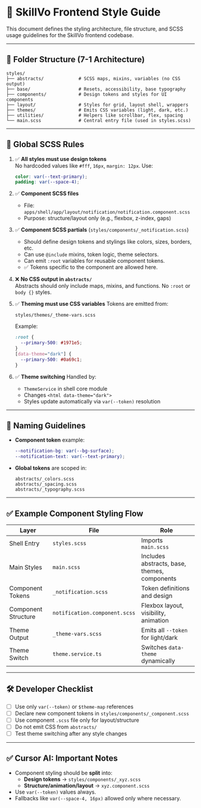 
# 🧩 SkillVo Frontend Style Guide

This document defines the styling architecture, file structure, and SCSS usage guidelines for the SkillVo frontend codebase.

---

## 📁 Folder Structure (7-1 Architecture)

```
styles/
├── abstracts/             # SCSS maps, mixins, variables (no CSS output)
├── base/                  # Resets, accessibility, base typography
├── components/            # Design tokens and styles for UI components
├── layout/                # Styles for grid, layout shell, wrappers
├── themes/                # Emits CSS variables (light, dark, etc.)
├── utilities/             # Helpers like scrollbar, flex, spacing
└── main.scss              # Central entry file (used in styles.scss)
```

---

## 📜 Global SCSS Rules

1. ✅ **All styles must use design tokens**  
   No hardcoded values like `#fff`, `16px`, `margin: 12px`. Use:
   ```scss
   color: var(--text-primary);
   padding: var(--space-4);
   ```

2. ✅ **Component SCSS files**
   - File: `apps/shell/app/layout/notification/notification.component.scss`
   - Purpose: structure/layout only (e.g., flexbox, z-index, gaps)

3. ✅ **Component SCSS partials** (`styles/components/_notification.scss`)
   - Should define design tokens and stylings like colors, sizes, borders, etc.
   - Can use `@include` mixins, token logic, theme selectors.
   - Can emit `:root` variables for reusable component tokens.
   - ✅ Tokens specific to the component are allowed here.

4. ❌ **No CSS output in `abstracts/`**  
   Abstracts should only include maps, mixins, and functions. No `:root` or `body {}` styles.

5. ✅ **Theming must use CSS variables**
   Tokens are emitted from:
   ```
   styles/themes/_theme-vars.scss
   ```
   Example:
   ```scss
   :root {
     --primary-500: #1971e5;
   }
   [data-theme="dark"] {
     --primary-500: #0a69c1;
   }
   ```

6. ✅ **Theme switching**
   Handled by:
   - `ThemeService` in shell core module
   - Changes `<html data-theme="dark">`
   - Styles update automatically via `var(--token)` resolution

---

## 🧪 Naming Guidelines

- **Component token** example:
  ```scss
  --notification-bg: var(--bg-surface);
  --notification-text: var(--text-primary);
  ```

- **Global tokens** are scoped in:
  ```
  abstracts/_colors.scss
  abstracts/_spacing.scss
  abstracts/_typography.scss
  ```

---

## ✅ Example Component Styling Flow

| Layer | File | Role |
|-------|------|------|
| Shell Entry | `styles.scss` | Imports `main.scss` |
| Main Styles | `main.scss` | Includes abstracts, base, themes, components |
| Component Tokens | `_notification.scss` | Token definitions and design |
| Component Structure | `notification.component.scss` | Flexbox layout, visibility, animation |
| Theme Output | `_theme-vars.scss` | Emits all `--token` for light/dark |
| Theme Switch | `theme.service.ts` | Switches `data-theme` dynamically |

---

## 🛠️ Developer Checklist

- [ ] Use only `var(--token)` or `$theme-map` references
- [ ] Declare new component tokens in `styles/components/_component.scss`
- [ ] Use component `.scss` file only for layout/structure
- [ ] Do not emit CSS from `abstracts/`
- [ ] Test theme switching after any style changes

---

## ✅ Cursor AI: Important Notes

- Component styling should be **split** into:
  - **Design tokens** → `styles/components/_xyz.scss`
  - **Structure/animation/layout** → `xyz.component.scss`
- Use `var(--token)` values always.
- Fallbacks like `var(--space-4, 16px)` allowed only where necessary.